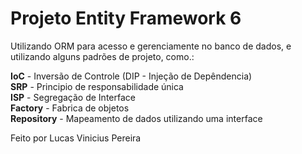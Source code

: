 # Projeto Entity Framework 6

Utilizando ORM para acesso e gerenciamente no banco de dados, e utilizando alguns padrões de projeto, como.:

  **IoC** - Inversão de Controle (DIP - Injeção de Depêndencia) <br>
  **SRP** - Principio de responsabilidade única <br>
  **ISP** - Segregação de Interface <br>
  **Factory** - Fabrica de objetos <br>
  **Repository** - Mapeamento de dados utilizando uma interface <br>

Feito por Lucas Vinicius Pereira
